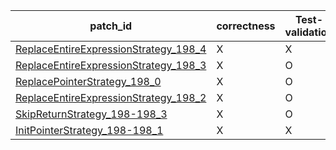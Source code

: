  | patch_id |correctness |Test-validation |NPEX-validation |
 |--- | --- | --- | --- | 
 | [ReplaceEntireExpressionStrategy_198_4](./patches/ReplaceEntireExpressionStrategy_198_4/patch.java#L198) | X | X | X | 
 | [ReplaceEntireExpressionStrategy_198_3](./patches/ReplaceEntireExpressionStrategy_198_3/patch.java#L198) | X | O | X | 
 | [ReplacePointerStrategy_198_0](./patches/ReplacePointerStrategy_198_0/patch.java#L198) | X | O | X | 
 | [ReplaceEntireExpressionStrategy_198_2](./patches/ReplaceEntireExpressionStrategy_198_2/patch.java#L198) | X | O | X | 
 | [SkipReturnStrategy_198-198_3](./patches/SkipReturnStrategy_198-198_3/patch.java#L198) | X | O | X | 
 | [InitPointerStrategy_198-198_1](./patches/InitPointerStrategy_198-198_1/patch.java#L198) | X | X | X | 
